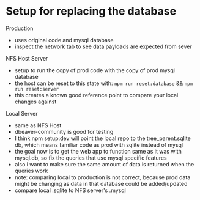 # Setup for replacing the database

Production
- uses original code and mysql database
- inspect the network tab to see data payloads are expected from sever

NFS Host Server
- setup to run the copy of prod code with the copy of prod mysql database
- the host can be reset to this state with: `npm run reset:database` && `npm run reset:server`
- this creates a known good reference point to compare your local changes against

Local Server
- same as NFS Host
- dbeaver-community is good for testing
- I think npm setup:dev will point the local repo to the tree_parent.sqlite db, which means familiar code as prod with sqlite instead of mysql
- the goal now is to get the web app to function same as it was with mysql.db, so fix the queries that use mysql specific features
- also i want to make sure the same amount of data is returned when the queries work
- note: comparing local to production is not correct, because prod data might be changing as data in that database could be added/updated
- compare local .sqlite to NFS server's .mysql

